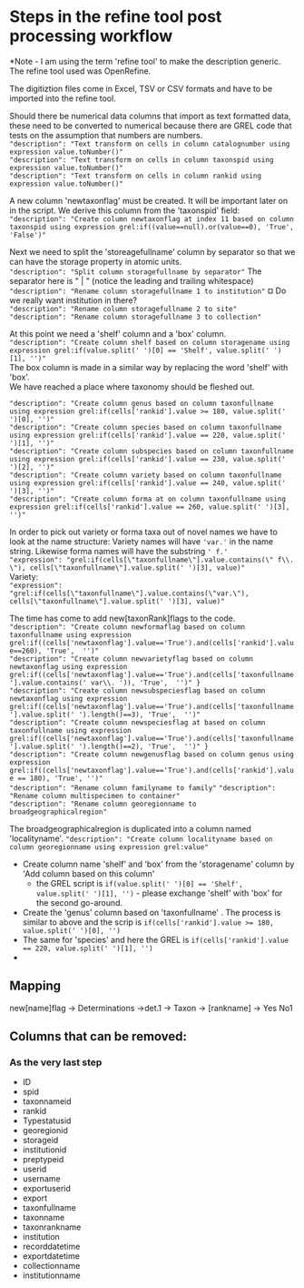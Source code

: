 # Steps in the refine tool post processing workflow
*Note -  I am using the term 'refine tool' to make the description  generic. The refine tool used was OpenRefine.


The digitiztion files come in Excel, TSV or CSV formats and have to be imported into the refine tool.

 Should there be numerical data columns that import as text formatted data, these need to be converted to numerical because there are GREL code that tests on the assumption that numbers are numbers.  
 `"description": "Text transform on cells in column catalognumber using expression value.toNumber()"`  
 `"description": "Text transform on cells in column taxonspid using expression value.toNumber()"`  
 `"description": "Text transform on cells in column rankid using expression value.toNumber()"`

A new column 'newtaxonflag' must be created. It will be important later on in the script. We derive this column from the 'taxonspid' field:  
`"description": "Create column newtaxonflag at index 11 based on column taxonspid using expression grel:if((value==null).or(value==0), 'True', 'False')"`
 

Next we need to split the 'storeagefullname' column by separator so that we can have the storage property in atomic units.  
`"description": "Split column storagefullname by separator"` The separator here is " | " (notice the leading and trailing whitespace)
`"description": "Rename column storagefullname 1 to institution"` ¤ Do we really want institution in there?  
`"description": "Rename column storagefullname 2 to site"`  
`"description": "Rename column storagefullname 3 to collection"`  

At this point we need a 'shelf' column and a 'box' column.  
`"description": "Create column shelf based on column storagename using expression grel:if(value.split(' ')[0] == 'Shelf', value.split(' ')[1], '')"`  
The box column is made in a similar way by replacing the word 'shelf' with 'box'.  
We have reached a place where taxonomy should be fleshed out.  

`"description": "Create column genus based on column taxonfullname using expression grel:if(cells['rankid'].value >= 180, value.split(' ')[0], '')"`  
`"description": "Create column species based on column taxonfullname using expression grel:if(cells['rankid'].value == 220, value.split(' ')[1], '')"`  
`"description": "Create column subspecies based on column taxonfullname using expression grel:if(cells['rankid'].value == 230, value.split(' ')[2], '')"`  
`"description": "Create column variety based on column taxonfullname using expression grel:if(cells['rankid'].value == 240, value.split(' ')[3], '')"`  
`"description": "Create column forma at on column taxonfullname using expression grel:if(cells['rankid'].value == 260, value.split(' ')[3], '')"`  

In order to pick out variety or forma taxa out of novel names we have to look at the name structure: Variety names will have `'var.'` in the name string. Likewise forma names will have the substring `' f.'`   
`"expression": "grel:if(cells[\"taxonfullname\"].value.contains(\" f\\. \"), cells[\"taxonfullname\"].value.split(' ')[3], value)"`  
Variety:  
`"expression": "grel:if(cells[\"taxonfullname\"].value.contains(\"var.\"), cells[\"taxonfullname\"].value.split(' ')[3], value)"`  

The time has come to add new[taxonRank]flags to the code.  
`"description": "Create column newformaflag based on column taxonfullname using expression grel:if((cells['newtaxonflag'].value=='True').and(cells['rankid'].value==260), 'True',  '')"`  
`"description": "Create column newvarietyflag based on column newtaxonflag using expression grel:if((cells['newtaxonflag'].value=='True').and(cells['taxonfullname'].value.contains(' var\\. ')), 'True',  '')"
  }`  
`"description": "Create column newsubspeciesflag based on column newtaxonflag using expression grel:if((cells['newtaxonflag'].value=='True').and(cells['taxonfullname'].value.split(' ').length()==3), 'True',  '')"`  
`"description": "Create column newspeciesflag at based on column taxonfullname using expression grel:if((cells['newtaxonflag'].value=='True').and(cells['taxonfullname'].value.split(' ').length()==2), 'True',  '')"
  }`  
`"description": "Create column newgenusflag based on column genus using expression grel:if((cells['newtaxonflag'].value=='True').and(cells['rankid'].value == 180), 'True', '')"`  
`"description": "Rename column familyname to family"`
`"description": "Rename column multispecimen to container"`  
`"description": "Rename column georegionname to broadgeographicalregion"`  

The broadgeographicalregion is duplicated into a column named 'localityname'.
`"description": "Create column localityname based on column georegionname using expression grel:value"`


- Create column name 'shelf' and 'box' from the 'storagename' column by 'Add column based on this column' 
  - the GREL script is `if(value.split(' ')[0] == 'Shelf', value.split(' ')[1], '')` - please exchange 'shelf' with 'box' for the second go-around.
- Create the 'genus' column based on 'taxonfullname' . The process is similar to above and the scrip is `if(cells['rankid'].value >= 180, value.split(' ')[0], '')`
- The same for 'species' and here the GREL is `if(cells['rankid'].value == 220, value.split(' ')[1], '')`  
- 


## Mapping
new[name]flag -> Determinations ->det.1 -> Taxon -> [rankname] -> Yes No1

## Columns that can be removed:
### As the very last step  

* ID
* spid
* taxonnameid
* rankid
* Typestatusid
* georegionid
* storageid
* institutionid
* preptypeid
* userid
* username
* exportuserid
* export
* taxonfullname
* taxonname
* taxonrankname
* institution
* recorddatetime
* exportdatetime
* collectionname
* institutionname

